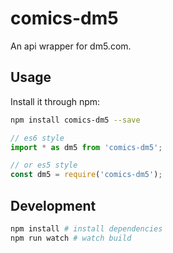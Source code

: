 # comics-dm5

An api wrapper for dm5.com.

## Usage

Install it through npm:

```sh
npm install comics-dm5 --save
```

```js
// es6 style
import * as dm5 from 'comics-dm5';

// or es5 style
const dm5 = require('comics-dm5');
```

## Development

```sh
npm install # install dependencies
npm run watch # watch build
```
